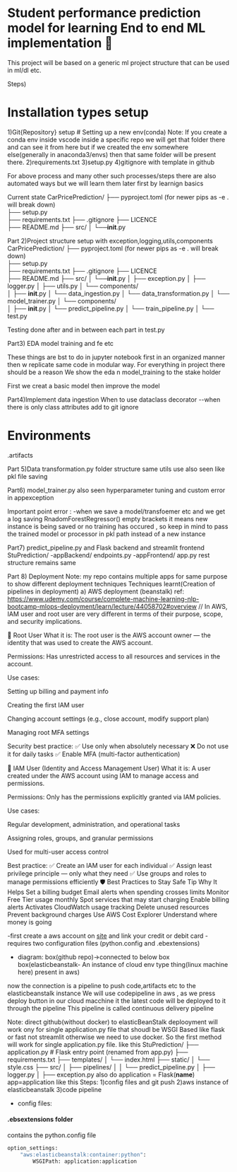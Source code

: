 # **Student performance prediction model for learning End to end ML implementation 🤖**

This project will be based on a generic ml project structure that can be used in ml/dl etc.


Steps)
# Installation types setup
1)Git{Repository} setup
    # Setting  up a new env(conda)
Note:
    If you create a conda env inside vscode inside a specific repo we will get that folder there and can see it from here but if we created the env somewhere else(generally in anaconda3/envs) then that same folder will be present there.
2)requirements.txt
3)setup.py
4)gitignore with template in github

For above process and many other such processes/steps there are also automated ways but we will learn them later first by learnign basics

Current state
CarPricePrediction/
├── pyproject.toml   (for newer pips as -e . will break down)   
├── setup.py            
├── requirements.txt
├── .gitignore
├── LICENCE           
├── README.md
├── src/
│   └──__init__.py



Part 2)Project structure setup with exception,logging,utils,components
CarPricePrediction/
├── pyproject.toml   (for newer pips as -e . will break down)   
├── setup.py            
├── requirements.txt
├── .gitignore
├── LICENCE           
├── README.md
├── src/
│   └──__init__.py
│   ├── exception.py
│   ├── logger.py
│   ├── utils.py
│   └── components/      
│       ├── __init__.py
│       └── data_ingestion.py
│       └── data_transformation.py
│       └── model_trainer.py
│   └── components/       
│       ├── __init__.py
│       └── predict_pipeline.py
│       └── train_pipeline.py
│   └── test.py

Testing done after and in between each part in test.py

Part3)
EDA model training and fe etc

These things are bst to do in jupyter notebook first in an organized manner then w replicate same code in modular way.
For everything in project there should be a reason
We show the eda n model_training to the stake holder



First we creat a basic model then improve the model

Part4)Implement data ingestion
When to use dataclass decorator --when there is only class attributes
add to git ignore
# Environments
.artifacts


Part 5)Data transformation.py
folder structure same
utils use also seen like pkl file saving

Part6) model_trainer.py
also seen hyperparameter tuning and custom error in appexception

Important point error :
-when we save a model/transfoemer etc and we get a log saving RnadomForestRegressor() empty brackets it means new instance is being saved or no training has occured , so keep in mind to pass the trained model or processor in pkl path instead of a new instance

Part7) predict_pipeline.py and Flask backend and streamlit frontend
StuPrediction/
-appBackend/
endpoints.py
-appFrontend/
app.py
rest structure remains same


Part 8) Deployment
Note: my repo contains multiple apps for same purpose to show different deployment techniques
Techniques learnt(Creation of pipelines in deployment)
a) AWS deployment (beanstalk)
ref: https://www.udemy.com/course/complete-machine-learning-nlp-bootcamp-mlops-deployment/learn/lecture/44058702#overview
//
In AWS, IAM user and root user are very different in terms of their purpose, scope, and security implications.

🔐 Root User
What it is: The root user is the AWS account owner — the identity that was used to create the AWS account.

Permissions: Has unrestricted access to all resources and services in the account.

Use cases:

Setting up billing and payment info

Creating the first IAM user

Changing account settings (e.g., close account, modify support plan)

Managing root MFA settings

Security best practice:
✅ Use only when absolutely necessary
❌ Do not use it for daily tasks
✅ Enable MFA (multi-factor authentication)

👤 IAM User (Identity and Access Management User)
What it is: A user created under the AWS account using IAM to manage access and permissions.

Permissions: Only has the permissions explicitly granted via IAM policies.

Use cases:

Regular development, administration, and operational tasks

Assigning roles, groups, and granular permissions

Used for multi-user access control

Best practice:
✅ Create an IAM user for each individual
✅ Assign least privilege principle — only what they need
✅ Use groups and roles to manage permissions efficiently
🛡️ Best Practices to Stay Safe
Tip	Why It Helps
Set a billing budget	Email alerts when spending crosses limits
Monitor Free Tier usage monthly	Spot services that may start charging
Enable billing alerts	Activates CloudWatch usage tracking
Delete unused resources	Prevent background charges
Use AWS Cost Explorer	Understand where money is going


-first create a aws account on [site](https://aws.amazon.com/) and link your credit or debit card
-requires two configuration files   (python.config and .ebextensions)

- diagram:
box(github repo)->connected to below box
box(elasticbeanstalk- An instance of cloud env type thing(linux machine here) present in aws)

now the connection is a pipeline to push code,artifacts etc to the elasticbeanstalk instance
We will use codepipeline in aws , as we press deploy button in our cloud macchine it the latest code will be deployed to it through the pipeline
This pipeline is called continuous delivery pipeline

Note: direct github(without docker) to elasticBeanStalk deplooyment will work ony  for single application.py file that shoudl be WSGI Based like flask or fast not streamlit otherwise we need to use docker.
So the first method will work for single application.py file.
like this
StuPrediction/
├── application.py            # Flask entry point (renamed from app.py)
├── requirements.txt
├── templates/
│   └── index.html
├── static/
│   └── style.css
├── src/
│   ├── pipelines/
│   │   └── predict_pipeline.py
│   ├── logger.py
│   ├── exception.py
also do
application = Flask(__name__)
app=application
like this
Steps:
1)config files and git push
2)aws instance of elasticbeanstalk
3)code pipeline

- config files:
#### .ebsextensions folder
contains the python.config file

```bash
option_settings:
    "aws:elasticbeanstalk:container:python":
        WSGIPath: application:application
```